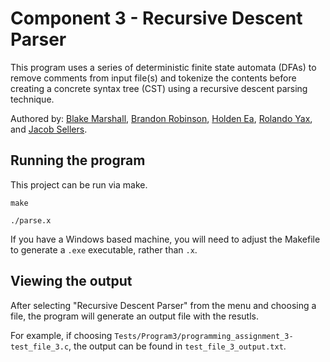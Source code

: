 # Component 3 - Recursive Descent Parser

This program uses a series of deterministic finite state automata (DFAs) to remove comments from input file(s) and tokenize the contents before creating a concrete syntax tree (CST) using a recursive descent parsing technique.

Authored by: [Blake Marshall](https://github.com/officialblake), [Brandon Robinson](https://github.com/brandonuscg), [Holden Ea](https://github.com/holdenkea), [Rolando Yax](https://github.com/Ryax3), and [Jacob Sellers](https://github.com/JacobS999).

## Running the program

This project can be run via make.

```make```

```./parse.x```

If you have a Windows based machine, you will need to adjust the Makefile to generate a ```.exe``` executable, rather than ```.x```.

## Viewing the output 

After selecting "Recursive Descent Parser" from the menu and choosing a file, the program will generate an output file with the resutls. 

For example, if choosing ```Tests/Program3/programming_assignment_3-test_file_3.c```, the output can be found in ```test_file_3_output.txt```.
